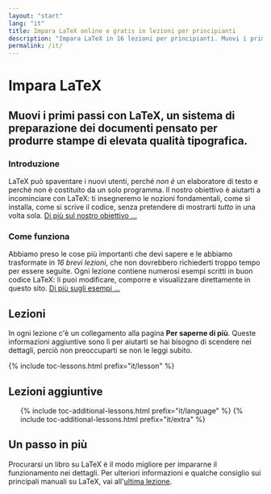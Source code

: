 ```yaml
---
layout: "start"
lang: "it"
title: Impara LaTeX online e gratis in lezioni per principianti
description: "Impara LaTeX in 16 lezioni per principianti. Muovi i primi passi con LaTeX, un sistema di preparazione dei documenti pensato per produrre stampe di elevata qualità tipografica."
permalink: /it/
---
```


# Impara LaTeX

<h2 class="heading__introduction">Muovi i primi passi con LaTeX, un sistema di preparazione dei documenti pensato per produrre stampe di elevata qualità tipografica.</h2>

<div
  class="text-columns">
  <section>
    <h3 class="text-columns__heading">Introduzione</h3>
    <p>LaTeX può spaventare i nuovi utenti, perché <em>non è</em> un elaboratore di testo 
    e perché non è costituito da un solo programma. Il nostro obiettivo è aiutarti a incominciare 
    con LaTeX: ti insegneremo le nozioni fondamentali, come si installa, come si scrive il codice, 
    senza pretendere di mostrarti <em>tutto</em> in una volta sola. <a href="./mission">Di più sul
    nostro obiettivo &hellip;</a></p>
  </section>
  <section>
    <h3 class="text-columns__heading">Come funziona</h3>
      <p>Abbiamo preso le cose più importanti che devi sapere e le abbiamo trasformate in <em>16 brevi lezioni</em>, che non dovrebbero richiederti troppo tempo per essere seguite. Ogni lezione contiene numerosi esempi scritti in buon codice LaTeX: li puoi modificare, comporre e visualizzare direttamente in questo sito. <a href="./help#examples">Di più sugli esempi &hellip;</a></p>
  </section>
</div>

<h2 class="heading__toc" id="toc">Lezioni</h2>

<p class="paragraph__toc">In ogni lezione c'è un collegamento alla pagina <b>Per saperne di più</b>. Queste informazioni aggiuntive sono lì per aiutarti se hai bisogno di scendere nei dettagli, perciò non preoccuparti se non le leggi subito.</p>

{% include toc-lessons.html prefix="it/lesson" %}

<h2 class="heading__toc">Lezioni aggiuntive</h2>
<ul class="lessons-toc">
  {% include toc-additional-lessons.html prefix="it/language" %}
  {% include toc-additional-lessons.html prefix="it/extra" %}
</ul>

## Un passo in più

Procurarsi un libro su LaTeX è il modo migliore per impararne il funzionamento nei dettagli. 
Per ulteriori informazioni e qualche consiglio sui principali manuali su LaTeX, vai all'[ultima lezione](./lesson-16).

